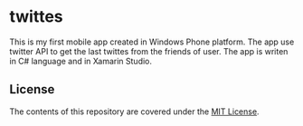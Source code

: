 # twittes

This is my first mobile app created in Windows Phone platform. 
The app use twitter API to get the last twittes from the friends of user. 
The app is writen in C# language and in Xamarin Studio. 


## License

The contents of this repository are covered under the [MIT License](https://github.com/krenarerexhepi/twittes/blob/master/LICENCE).
